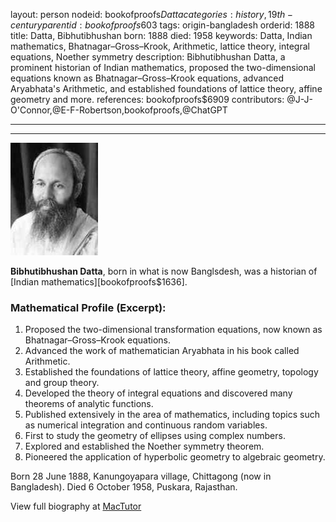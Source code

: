 layout: person
nodeid: bookofproofs$Datta
categories: history,19th-century
parentid: bookofproofs$603
tags: origin-bangladesh
orderid: 1888
title: Datta, Bibhutibhushan
born: 1888
died: 1958
keywords: Datta, Indian mathematics, Bhatnagar–Gross–Krook, Arithmetic, lattice theory, integral equations, Noether symmetry
description: Bibhutibhushan Datta, a prominent historian of Indian mathematics, proposed the two-dimensional equations known as Bhatnagar–Gross–Krook equations, advanced Aryabhata's Arithmetic, and established foundations of lattice theory, affine geometry and more.
references: bookofproofs$6909
contributors: @J-J-O'Connor,@E-F-Robertson,bookofproofs,@ChatGPT

---



---

![Datta.jpg](https://github.com/bookofproofs/bookofproofs.github.io/blob/main/_sources/_assets/images/portraits/Datta.jpg?raw=true)

**Bibhutibhushan Datta**, born in what is now Banglsdesh, was a historian of [Indian mathematics][bookofproofs$1636].

### Mathematical Profile (Excerpt):
1. Proposed the two-dimensional transformation equations, now known as Bhatnagar–Gross–Krook equations.
2. Advanced the work of mathematician Aryabhata in his book called Arithmetic.
3. Established the foundations of lattice theory, affine geometry, topology and group theory.
4. Developed the theory of integral equations and discovered many theorems of analytic functions.
5. Published extensively in the area of mathematics, including topics such as numerical integration and continuous random variables.
6. First to study the geometry of ellipses using complex numbers.
7. Explored and established the Noether symmetry theorem.
8. Pioneered the application of hyperbolic geometry to algebraic geometry.

Born 28 June 1888, Kanungoyapara village, Chittagong (now in Bangladesh). Died 6 October 1958, Puskara, Rajasthan.

View full biography at [MacTutor](https://mathshistory.st-andrews.ac.uk/Biographies/Datta/)
